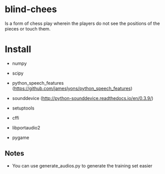 # blind-chees
Is a form of chess play wherein the players do not see the positions of the pieces or touch them.

# Install

- numpy
- scipy
- python_speech_features (https://github.com/jameslyons/python_speech_features)

- sounddevice (http://python-sounddevice.readthedocs.io/en/0.3.9/)
- setuptools
- cffi
- libportaudio2

- pygame

## Notes
- You can use generate_audios.py to generate the training set easier
